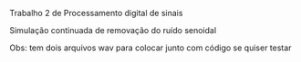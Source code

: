 Trabalho 2 de Processamento digital de sinais

Simulação continuada de removação do ruído senoidal

Obs: tem dois arquivos wav para colocar junto com código se quiser testar
